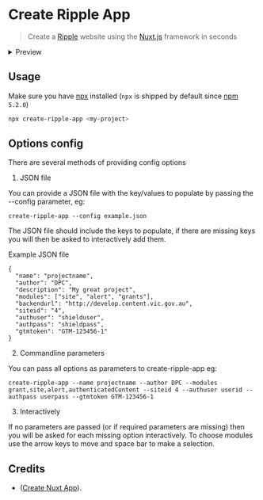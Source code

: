 # Create Ripple App

> Create a [Ripple](https://github.com/dpc-sdp/ripple) website using  the [Nuxt.js](https://github.com/nuxt/nuxt.js) framework in seconds

<details><summary>Preview</summary>

![preview](/packages/create-ripple-appfix path/docs/create-ripple-app.gif)
</details>

## Usage

Make sure you have [npx](https://www.npmjs.com/package/npx) installed (`npx` is shipped by default since [npm](https://www.npmjs.com/get-npm) `5.2.0`)

```bash
npx create-ripple-app <my-project>
```

## Options config 

There are several methods of providing config options

1. JSON file

You can provide a JSON file with the key/values to populate by  passing the --config parameter, eg:

`create-ripple-app --config example.json`

The JSON file should include the keys to populate, if there are missing keys you will then be asked to interactively add them. 

Example JSON file

```
{
  "name": "projectname",
  "author": "DPC",
  "description": "My great project",
  "modules": ["site", "alert", "grants"],
  "backendurl": "http://develop.content.vic.gov.au",
  "siteid": "4",
  "authuser": "shielduser",
  "authpass": "shieldpass",
  "gtmtoken": "GTM-123456-1"
}
```
2. Commandline parameters

You can pass all options as parameters to create-ripple-app eg:

`create-ripple-app --name projectname --author DPC --modules grant,site,alert,authenticatedContent --siteid 4 --authuser userid --authpass userpass --gtmtoken GTM-123456-1`

3. Interactively

If no parameters are  passed (or if required parameters are missing) then you will be asked for each missing option interactively. To choose modules use the arrow keys to move and space bar to make a selection.

## Credits

- ([Create Nuxt App](https://github.com/nuxt/create-nuxt-app/contributors)).
